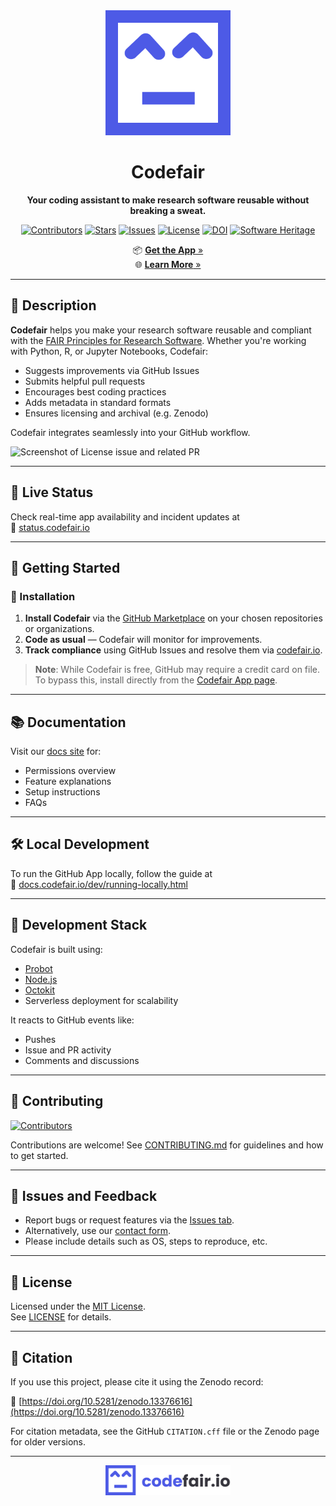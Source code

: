 <div align="center">

<img src="https://raw.githubusercontent.com/fairdataihub/codefair-app/main/ui/public/assets/images/codefair_logo.png" alt="Codefair logo" width="200" />

# Codefair

**Your coding assistant to make research software reusable without breaking a sweat.**

[![Contributors](https://img.shields.io/github/contributors/fairdataihub/codefair-app.svg?style=flat-square)](https://github.com/fairdataihub/codefair-app/graphs/contributors)
[![Stars](https://img.shields.io/github/stars/fairdataihub/codefair-app.svg?style=flat-square)](https://github.com/fairdataihub/codefair-app/stargazers)
[![Issues](https://img.shields.io/github/issues/fairdataihub/codefair-app.svg?style=flat-square)](https://github.com/fairdataihub/codefair-app/issues/)
[![License](https://img.shields.io/github/license/fairdataihub/codefair-app.svg?style=flat-square)](https://github.com/fairdataihub/codefair-app/blob/main/LICENSE)
[![DOI](https://zenodo.org/badge/DOI/10.5281/zenodo.13376616.svg)](https://doi.org/10.5281/zenodo.13376616)
[![Software Heritage](https://archive.softwareheritage.org/badge/origin/https://github.com/fairdataihub/codefair-app/)](https://archive.softwareheritage.org/browse/origin/https://github.com/fairdataihub/codefair-app/)

📦 [**Get the App** »](https://github.com/marketplace/codefair-app)  
🌐 [**Learn More** »](https://codefair.io/)

</div>

---

## 🧩 Description

**Codefair** helps you make your research software reusable and compliant with the [FAIR Principles for Research Software](https://doi.org/10.1038/s41597-022-01710-x). Whether you're working with Python, R, or Jupyter Notebooks, Codefair:

- Suggests improvements via GitHub Issues
- Submits helpful pull requests
- Encourages best coding practices
- Adds metadata in standard formats
- Ensures licensing and archival (e.g. Zenodo)

Codefair integrates seamlessly into your GitHub workflow.

![Screenshot of License issue and related PR](https://imgur.com/fcOuzTC.png)

---

## 📡 Live Status

Check real-time app availability and incident updates at  
🔗 [status.codefair.io](https://status.codefair.io)

---

## 🚀 Getting Started

### 🔧 Installation

1. **Install Codefair** via the [GitHub Marketplace](https://github.com/marketplace/codefair-app) on your chosen repositories or organizations.
2. **Code as usual** — Codefair will monitor for improvements.
3. **Track compliance** using GitHub Issues and resolve them via [codefair.io](https://codefair.io/).

> **Note**: While Codefair is free, GitHub may require a credit card on file.  
> To bypass this, install directly from the [Codefair App page](https://github.com/apps/codefair-io).

---

## 📚 Documentation

Visit our [docs site](https://docs.codefair.io/docs/installation.html) for:

- Permissions overview
- Feature explanations
- Setup instructions
- FAQs

---

## 🛠️ Local Development

To run the GitHub App locally, follow the guide at  
📖 [docs.codefair.io/dev/running-locally.html](https://docs.codefair.io/dev/running-locally.html)

---

## 🧪 Development Stack

Codefair is built using:

- [Probot](https://probot.github.io/docs/)
- [Node.js](https://nodejs.org/en)
- [Octokit](https://github.com/octokit)
- Serverless deployment for scalability

It reacts to GitHub events like:

- Pushes
- Issue and PR activity
- Comments and discussions

---

## 🤝 Contributing

<a href="https://github.com/fairdataihub/codefair-app/graphs/contributors">
  <img src="https://contrib.rocks/image?repo=fairdataihub/codefair-app" alt="Contributors"/>
</a>

Contributions are welcome! See [CONTRIBUTING.md](CONTRIBUTING.md) for guidelines and how to get started.

---

## 🐞 Issues and Feedback

- Report bugs or request features via the [Issues tab](https://github.com/fairdataihub/codefair-app/issues).
- Alternatively, use our [contact form](https://tally.so/r/3E0dao).
- Please include details such as OS, steps to reproduce, etc.

---

## 📄 License

Licensed under the [MIT License](https://opensource.org/licenses/mit).  
See [LICENSE](https://github.com/fairdataihub/codefair-app/blob/main/LICENSE) for details.

---

## 📢 Citation

If you use this project, please cite it using the Zenodo record:

🔗 [https://doi.org/10.5281/zenodo.13376616](https://doi.org/10.5281/zenodo.13376616)

For citation metadata, see the GitHub `CITATION.cff` file or the Zenodo page for older versions.

---

<div align="center">

<a href="https://codefair.io">
  <img src="https://raw.githubusercontent.com/fairdataihub/codefair-app/main/ui/public/assets/images/codefair_logo_name.png" alt="Codefair logo with name" width="200" />
</a>

</div>